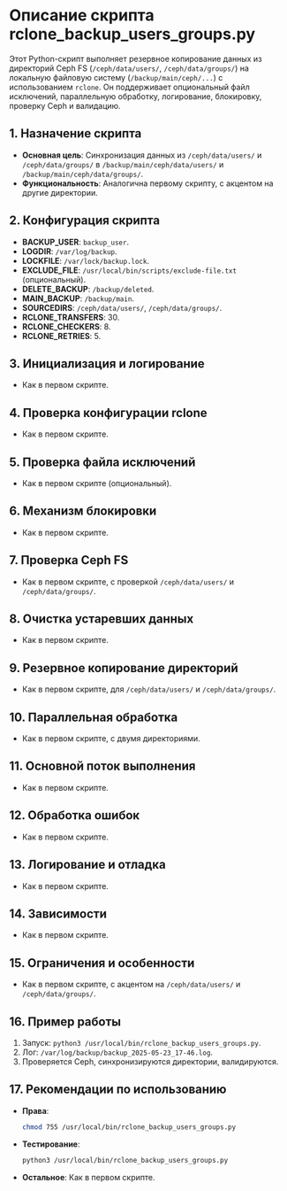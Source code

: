 # Описание скрипта rclone_backup_users_groups.py

Этот Python-скрипт выполняет резервное копирование данных из директорий Ceph FS (`/ceph/data/users/`, `/ceph/data/groups/`) на локальную файловую систему (`/backup/main/ceph/...`) с использованием `rclone`. Он поддерживает опциональный файл исключений, параллельную обработку, логирование, блокировку, проверку Ceph и валидацию.

## 1. Назначение скрипта
- **Основная цель**: Синхронизация данных из `/ceph/data/users/` и `/ceph/data/groups/` в `/backup/main/ceph/data/users/` и `/backup/main/ceph/data/groups/`.
- **Функциональность**: Аналогична первому скрипту, с акцентом на другие директории.

## 2. Конфигурация скрипта
- **BACKUP_USER**: `backup_user`.
- **LOGDIR**: `/var/log/backup`.
- **LOCKFILE**: `/var/lock/backup.lock`.
- **EXCLUDE_FILE**: `/usr/local/bin/scripts/exclude-file.txt` (опциональный).
- **DELETE_BACKUP**: `/backup/deleted`.
- **MAIN_BACKUP**: `/backup/main`.
- **SOURCEDIRS**: `/ceph/data/users/`, `/ceph/data/groups/`.
- **RCLONE_TRANSFERS**: 30.
- **RCLONE_CHECKERS**: 8.
- **RCLONE_RETRIES**: 5.

## 3. Инициализация и логирование
- Как в первом скрипте.

## 4. Проверка конфигурации rclone
- Как в первом скрипте.

## 5. Проверка файла исключений
- Как в первом скрипте (опциональный).

## 6. Механизм блокировки
- Как в первом скрипте.

## 7. Проверка Ceph FS
- Как в первом скрипте, с проверкой `/ceph/data/users/` и `/ceph/data/groups/`.

## 8. Очистка устаревших данных
- Как в первом скрипте.

## 9. Резервное копирование директорий
- Как в первом скрипте, для `/ceph/data/users/` и `/ceph/data/groups/`.

## 10. Параллельная обработка
- Как в первом скрипте, с двумя директориями.

## 11. Основной поток выполнения
- Как в первом скрипте.

## 12. Обработка ошибок
- Как в первом скрипте.

## 13. Логирование и отладка
- Как в первом скрипте.

## 14. Зависимости
- Как в первом скрипте.

## 15. Ограничения и особенности
- Как в первом скрипте, с акцентом на `/ceph/data/users/` и `/ceph/data/groups/`.

## 16. Пример работы
1. Запуск: `python3 /usr/local/bin/rclone_backup_users_groups.py`.
2. Лог: `/var/log/backup/backup_2025-05-23_17-46.log`.
3. Проверяется Ceph, синхронизируются директории, валидируются.

## 17. Рекомендации по использованию
- **Права**:
  ```bash
  chmod 755 /usr/local/bin/rclone_backup_users_groups.py
  ```
- **Тестирование**:
  ```bash
  python3 /usr/local/bin/rclone_backup_users_groups.py
  ```
- **Остальное**: Как в первом скрипте.